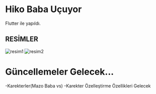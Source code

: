 # Hiko Baba Uçuyor

Flutter ile yapıldı.

## RESİMLER
![resim1](https://github.com/furkancan2107/flutter_flapy_birdv2_hikobababird/blob/main/flapy_bird/assets/1.png)
![resim2](https://github.com/furkancan2107/flutter_flapy_birdv2_hikobababird/blob/main/flapy_bird/assets/2.png)

# Güncellemeler Gelecek...
-Karekterler(Mazo Baba vs)
-Karekter Özelleştirme
 Özellikleri Gelecek

